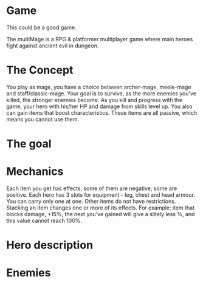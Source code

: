 # Game
This could be a good game.

The multiMage is a RPG & platformer multiplayer game where main heroes fight 
against ancient evil in dungeon.

# The Concept
You play as mage, you have a choice between archer-mage, meele-mage and 
staff/classic-mage. Your goal is to survive, as the more enemies you've killed,
the stronger enemies become. As you kill and progress with the game, your hero 
with his/her HP and damage from skills level up. You also can gain items that
boost characteristics. These items are all passive, which means you cannot use them.

# The goal

# Mechanics
Each item you get has effects, some of them are negative, some are positive.
Each hero has 3 slots for equipment - leg, chest and head armour. You can carry only one at one.
Other items do not have restrictions. 
Stacking an item changes one or more of its effects.
For example: item that blocks damage, +15%, the next you've gained will give a slitely less %, and this value cannot reach 100%.

# Hero description

# Enemies



